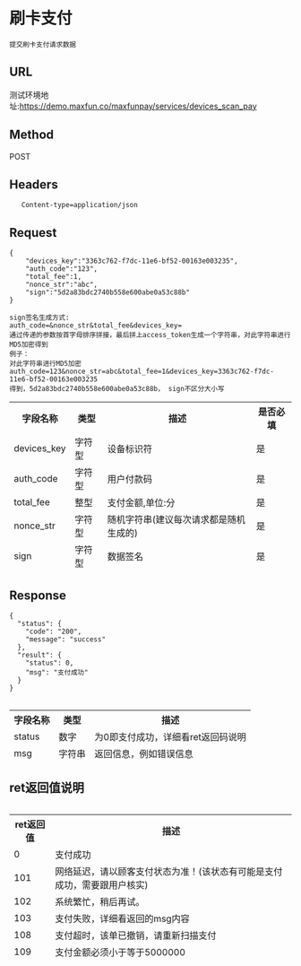 # 刷卡支付

	提交刷卡支付请求数据

## URL
   测试环境地址:https://demo.maxfun.co/maxfunpay/services/devices_scan_pay

## Method
   POST

## Headers
```
   Content-type=application/json
```

## Request
```
{
	"devices_key":"3363c762-f7dc-11e6-bf52-00163e003235",
	"auth_code":"123",
	"total_fee":1,
	"nonce_str":"abc",
	"sign":"5d2a83bdc2740b558e600abe0a53c88b"
}

sign签名生成方式:
auth_code=&nonce_str&total_fee&devices_key=
通过传递的参数按首字母排序拼接，最后拼上access_token生成一个字符串，对此字符串进行MD5加密得到
例子：
对此字符串进行MD5加密
auth_code=123&nonce_str=abc&total_fee=1&devices_key=3363c762-f7dc-11e6-bf52-00163e003235
得到，5d2a83bdc2740b558e600abe0a53c88b， sign不区分大小写

```
<table data-tablesaw-sortable>
    <thead>
        <tr>
            <th data-tablesaw-sortable-col data-tablesaw-sortable-default-col>字段名称</th>
            <th data-tablesaw-sortable-col>类型</th>
            <th data-tablesaw-sortable-col>描述</th>
            <th data-tablesaw-sortable-col>是否必填</th>
        </tr>
		<tr>
            <td>devices_key</th>
            <td>字符型</th>
            <td>设备标识符</th>
            <td>是</th>
        </tr>
		<tr>
            <td>auth_code</th>
            <td>字符型</th>
            <td>用户付款码</th>
            <td>是</th>
        </tr>
		<tr>
            <td>total_fee</th>
            <td>整型</th>
            <td>支付金额,单位:分</th>
            <td>是</th>
        </tr>
		<tr>
            <td>nonce_str</th>
            <td>字符型</th>
            <td>随机字符串(建议每次请求都是随机生成的)</th>
            <td>是</th>
        </tr>
        <tr>
            <td>sign</th>
            <td>字符型</th>
            <td>数据签名</th>
            <td>是</th>
        </tr>
    </thead>
<table>


## Response
```
{
  "status": {
    "code": "200",
    "message": "success"
  },
  "result": {
    "status": 0,
    "msg": "支付成功"
  }
}
```
<table data-tablesaw-sortable>
    <thead>
        <tr>
            <th data-tablesaw-sortable-col data-tablesaw-sortable-default-col>字段名称</th>
            <th data-tablesaw-sortable-col>类型</th>
            <th data-tablesaw-sortable-col>描述</th>
        </tr>
		<tr>
			<td>status</th>
			<td>数字</th>
			<td>为0即支付成功，详细看ret返回码说明</th>
		</tr>
		<tr>
			<td>msg</th>
			<td>字符串</th>
			<td>返回信息，例如错误信息</th>
		</tr>
    </thead>
<table>

## ret返回值说明

<table data-tablesaw-sortable>
    <thead>
        <tr>
            <th data-tablesaw-sortable-col data-tablesaw-sortable-default-col>ret返回值</th>
            <th data-tablesaw-sortable-col>描述</th>
        </tr>
		<tr>
			<td>0</th>
			<td>支付成功</th>
		</tr>
		<tr>
			<td>101</th>
			<td>网络延迟，请以顾客支付状态为准！(该状态有可能是支付成功，需要跟用户核实)</th>
		</tr> 
		<tr>
			<td>102</th>
			<td>系统繁忙，稍后再试。</th>
		</tr>
		<tr>
			<td>103</th>
			<td>支付失败，详细看返回的msg内容</th>
		</tr>
		<tr>
			<td>108</th>
			<td>支付超时，该单已撤销，请重新扫描支付</th>
		</tr> 
		<tr>
			<td>109</th>
			<td>支付金额必须小于等于5000000</th>
		</tr> 
    </thead>
<table>
